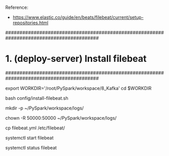 
Reference:
- https://www.elastic.co/guide/en/beats/filebeat/current/setup-repositories.html

#########################################################################################
# 1. (deploy-server) Install filebeat
#########################################################################################

export WORKDIR='/root/PySpark/workspace/8_Kafka'
cd $WORKDIR

bash config/install-filebeat.sh 

mkdir -p ~/PySpark/workspace/logs/

chown -R 50000:50000 ~/PySpark/workspace/logs/

cp filebeat.yml /etc/filebeat/

systemctl start filebeat

systemctl status filebeat